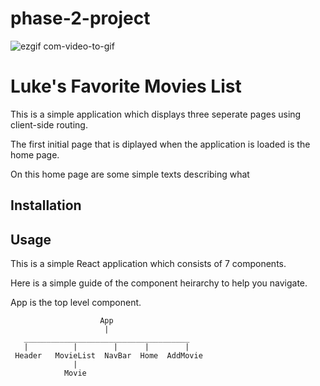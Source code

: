 # phase-2-project

![ezgif com-video-to-gif](https://user-images.githubusercontent.com/107516857/218320983-d52ee587-58b1-4440-a090-c5221d2b618d.gif)

# Luke's Favorite Movies List
This is a simple application which displays three seperate pages using client-side routing. 

The first initial page that is diplayed when the application is loaded is the home page.

On this home page are some simple texts describing what 

                
                
## Installation


## Usage

This is a simple React application which consists of 7 components. 

Here is a simple guide of the component heirarchy to help you navigate.

App is the top level component.

                        App
                         |
       _____________________________________                  
       |          |        |      |        |
     Header   MovieList  NavBar  Home  AddMovie
                  |
                Movie



